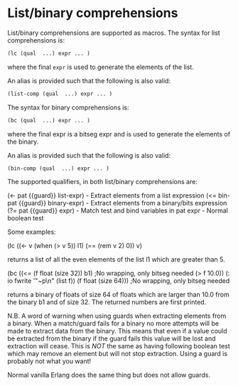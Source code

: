 # List/binary comprehensions

List/binary comprehensions are supported as macros. The syntax for
list comprehensions is:

```cl
(lc (qual  ...) expr ... )
```

where the final ``expr`` is used to generate the elements of the list.

An alias is provided such that the following is also valid:

```cl
(list-comp (qual  ...) expr ... )
```

The syntax for binary comprehensions is:

```cl
(bc (qual  ...) expr ... )
```

where the final expr is a bitseg expr and is used to generate the
elements of the binary.

An alias is provided such that the following is also valid:

```cl
(bin-comp (qual  ...) expr ... )
```


The supported qualifiers, in both list/binary comprehensions are:

(<- pat {{guard}} list-expr)        - Extract elements from a list expression
(<= bin-pat {{guard}} binary-expr)  - Extract elements from a binary/bits
                                      expression
(?= pat {{guard}} expr)  - Match test and bind variables in pat
expr                     - Normal boolean test

Some examples:

(lc ((<- v (when (> v 5)) l1)
     (== (rem v 2) 0))
  v)

returns a list of all the even elements of the list l1 which are
greater than 5.

(bc ((<= (f float (size 32)) b1)        ;No wrapping, only bitseg needed
     (> f 10.0))
  (: io fwrite '"~p\n" (list f))
  (f float (size 64)))                  ;No wrapping, only bitseg needed

returns a binary of floats of size 64 of floats which are larger than
10.0 from the binary b1 and of size 32. The returned numbers are first
printed.

N.B. A word of warning when using guards when extracting elements from
a binary.  When a match/guard fails for a binary no more attempts will
be made to extract data from the binary. This means that even if a
value could be extracted from the binary if the guard fails this value
will be lost and extraction will cease. This is *NOT* the same as
having following boolean test which may remove an element but will not
stop extraction. Using a guard is probably not what you want!

Normal vanilla Erlang does the same thing but does not allow guards.

